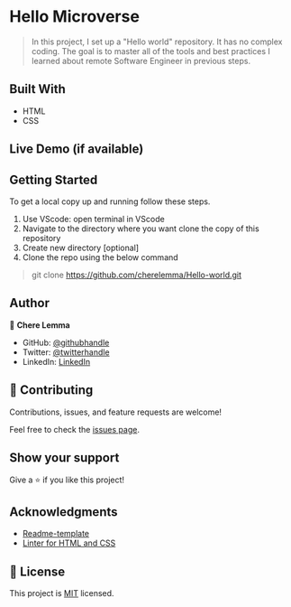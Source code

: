 
# Hello Microverse

> In this project, I set up a "Hello world" repository. It has no complex coding. The goal is to master all of the tools and best practices I learned about remote Software Engineer in previous steps.

## Built With

- HTML
- CSS

## Live Demo (if available)


## Getting Started

To get a local copy up and running follow these steps.

1. Use VScode: open terminal in VScode
2. Navigate to the directory where you want clone the copy of this repository
3. Create new directory [optional]
4. Clone the repo using the below command
 > git clone https://github.com/cherelemma/Hello-world.git

## Author

👤 **Chere Lemma**

- GitHub: [@githubhandle](https://github.com/cherelemma)
- Twitter: [@twitterhandle](https://twitter.com/Chere21271613)
- LinkedIn: [LinkedIn](https://www.linkedin.com/in/chere-lemma27211613/)

## 🤝 Contributing

Contributions, issues, and feature requests are welcome!

Feel free to check the [issues page](https://github.com/cherelemma/Hello-world/issues).

## Show your support

Give a ⭐️ if you like this project!

## Acknowledgments
* [Readme-template](https://github.com/microverseinc/readme-template)
* [Linter for HTML and CSS ](https://github.com/microverseinc/linters-config)

## 📝 License

This project is [MIT](https://choosealicense.com/licenses/mit/) licensed.
